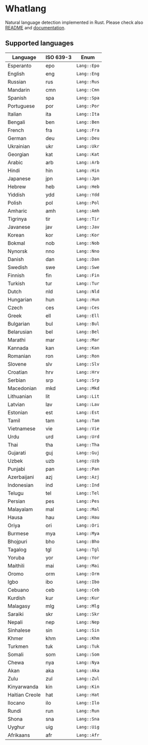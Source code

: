 # Whatlang

Natural language detection implemented in Rust.
Please check also [README](https://github.com/greyblake/whatlang-rs/blob/master/README.md)
and [documentation](https://docs.rs/whatlang/).

## Supported languages

| Language       | ISO 639-3 | Enum        |
| -------------- | --------- | ----------- |
| Esperanto      | epo       | `Lang::Epo` |
| English        | eng       | `Lang::Eng` |
| Russian        | rus       | `Lang::Rus` |
| Mandarin       | cmn       | `Lang::Cmn` |
| Spanish        | spa       | `Lang::Spa` |
| Portuguese     | por       | `Lang::Por` |
| Italian        | ita       | `Lang::Ita` |
| Bengali        | ben       | `Lang::Ben` |
| French         | fra       | `Lang::Fra` |
| German         | deu       | `Lang::Deu` |
| Ukrainian      | ukr       | `Lang::Ukr` |
| Georgian       | kat       | `Lang::Kat` |
| Arabic         | arb       | `Lang::Arb` |
| Hindi          | hin       | `Lang::Hin` |
| Japanese       | jpn       | `Lang::Jpn` |
| Hebrew         | heb       | `Lang::Heb` |
| Yiddish        | ydd       | `Lang::Ydd` |
| Polish         | pol       | `Lang::Pol` |
| Amharic        | amh       | `Lang::Amh` |
| Tigrinya       | tir       | `Lang::Tir` |
| Javanese       | jav       | `Lang::Jav` |
| Korean         | kor       | `Lang::Kor` |
| Bokmal         | nob       | `Lang::Nob` |
| Nynorsk        | nno       | `Lang::Nno` |
| Danish         | dan       | `Lang::Dan` |
| Swedish        | swe       | `Lang::Swe` |
| Finnish        | fin       | `Lang::Fin` |
| Turkish        | tur       | `Lang::Tur` |
| Dutch          | nld       | `Lang::Nld` |
| Hungarian      | hun       | `Lang::Hun` |
| Czech          | ces       | `Lang::Ces` |
| Greek          | ell       | `Lang::Ell` |
| Bulgarian      | bul       | `Lang::Bul` |
| Belarusian     | bel       | `Lang::Bel` |
| Marathi        | mar       | `Lang::Mar` |
| Kannada        | kan       | `Lang::Kan` |
| Romanian       | ron       | `Lang::Ron` |
| Slovene        | slv       | `Lang::Slv` |
| Croatian       | hrv       | `Lang::Hrv` |
| Serbian        | srp       | `Lang::Srp` |
| Macedonian     | mkd       | `Lang::Mkd` |
| Lithuanian     | lit       | `Lang::Lit` |
| Latvian        | lav       | `Lang::Lav` |
| Estonian       | est       | `Lang::Est` |
| Tamil          | tam       | `Lang::Tam` |
| Vietnamese     | vie       | `Lang::Vie` |
| Urdu           | urd       | `Lang::Urd` |
| Thai           | tha       | `Lang::Tha` |
| Gujarati       | guj       | `Lang::Guj` |
| Uzbek          | uzb       | `Lang::Uzb` |
| Punjabi        | pan       | `Lang::Pan` |
| Azerbaijani    | azj       | `Lang::Azj` |
| Indonesian     | ind       | `Lang::Ind` |
| Telugu         | tel       | `Lang::Tel` |
| Persian        | pes       | `Lang::Pes` |
| Malayalam      | mal       | `Lang::Mal` |
| Hausa          | hau       | `Lang::Hau` |
| Oriya          | ori       | `Lang::Ori` |
| Burmese        | mya       | `Lang::Mya` |
| Bhojpuri       | bho       | `Lang::Bho` |
| Tagalog        | tgl       | `Lang::Tgl` |
| Yoruba         | yor       | `Lang::Yor` |
| Maithili       | mai       | `Lang::Mai` |
| Oromo          | orm       | `Lang::Orm` |
| Igbo           | ibo       | `Lang::Ibo` |
| Cebuano        | ceb       | `Lang::Ceb` |
| Kurdish        | kur       | `Lang::Kur` |
| Malagasy       | mlg       | `Lang::Mlg` |
| Saraiki        | skr       | `Lang::Skr` |
| Nepali         | nep       | `Lang::Nep` |
| Sinhalese      | sin       | `Lang::Sin` |
| Khmer          | khm       | `Lang::Khm` |
| Turkmen        | tuk       | `Lang::Tuk` |
| Somali         | som       | `Lang::Som` |
| Chewa          | nya       | `Lang::Nya` |
| Akan           | aka       | `Lang::Aka` |
| Zulu           | zul       | `Lang::Zul` |
| Kinyarwanda    | kin       | `Lang::Kin` |
| Haitian Creole | hat       | `Lang::Hat` |
| Ilocano        | ilo       | `Lang::Ilo` |
| Rundi          | run       | `Lang::Run` |
| Shona          | sna       | `Lang::Sna` |
| Uyghur         | uig       | `Lang::Uig` |
| Afrikaans      | afr       | `Lang::Afr` |

